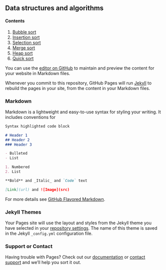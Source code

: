 ## Data structures and algorithms

#### Contents
1. [Bubble sort](https://www.tusharsrivastava.me)
2. [Insertion sort](https://www.tusharsrivastava.me)
3. [Selection sort](https://www.tusharsrivastava.me)
4. [Merge sort](https://www.tusharsrivastava.me)
5. [Heap sort](https://www.tusharsrivastava.me)
6. [Quick sort](https://www.tusharsrivastava.me)

You can use the [editor on GitHub](https://github.com/treetrails/gray-guide/edit/master/README.md) to maintain and preview the content for your website in Markdown files.

Whenever you commit to this repository, GitHub Pages will run [Jekyll](https://jekyllrb.com/) to rebuild the pages in your site, from the content in your Markdown files.

### Markdown

Markdown is a lightweight and easy-to-use syntax for styling your writing. It includes conventions for

```markdown
Syntax highlighted code block

# Header 1
## Header 2
### Header 3

- Bulleted
- List

1. Numbered
2. List

**Bold** and _Italic_ and `Code` text

[Link](url) and ![Image](src)
```

For more details see [GitHub Flavored Markdown](https://guides.github.com/features/mastering-markdown/).

### Jekyll Themes

Your Pages site will use the layout and styles from the Jekyll theme you have selected in your [repository settings](https://github.com/treetrails/gray-guide/settings). The name of this theme is saved in the Jekyll `_config.yml` configuration file.

### Support or Contact

Having trouble with Pages? Check out our [documentation](https://help.github.com/categories/github-pages-basics/) or [contact support](https://github.com/contact) and we’ll help you sort it out.
